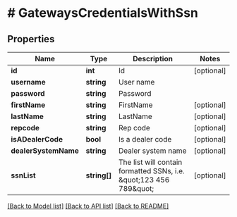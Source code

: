 # # GatewaysCredentialsWithSsn

## Properties

Name | Type | Description | Notes
------------ | ------------- | ------------- | -------------
**id** | **int** | Id | [optional]
**username** | **string** | User name |
**password** | **string** | Password |
**firstName** | **string** | FirstName | [optional]
**lastName** | **string** | LastName | [optional]
**repcode** | **string** | Rep code | [optional]
**isADealerCode** | **bool** | Is a dealer code | [optional]
**dealerSystemName** | **string** | Dealer system name | [optional]
**ssnList** | **string[]** | The list will contain formatted SSNs, i.e. \&quot;123 456 789\&quot; | [optional]

[[Back to Model list]](../../README.md#models) [[Back to API list]](../../README.md#endpoints) [[Back to README]](../../README.md)
